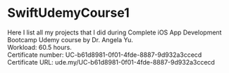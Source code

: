 # SwiftUdemyCourse1

Here I list all my projects that I did during Complete iOS App Development Bootcamp Udemy course by Dr. Angela Yu.  
Workload: 60.5 hours.  
Certificate number: UC-b61d8981-0f01-4fde-8887-9d932a3ccecd  
Certificate URL: ude.my/UC-b61d8981-0f01-4fde-8887-9d932a3ccecd  
